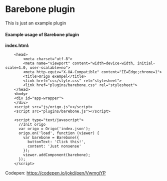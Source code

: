 # Barebone plugin

This is just an example plugin

#### Example usage of Barebone plugin

**index.html:**
```
    <head>
    	<meta charset="utf-8">
    	<meta name="viewport" content="width=device-width, initial-scale=1.0, user-scalable=no">
    	<meta http-equiv="X-UA-Compatible" content="IE=Edge;chrome=1">
    	<title>Origo exempel</title>
    	<link href="css/style.css" rel="stylesheet">
    	<link href="plugins/barebone.css" rel="stylesheet">
    </head>
    <body>
    <div id="app-wrapper">
    </div>
    <script src="js/origo.js"></script>
    <script src="plugins/barebone.js"></script>

    <script type="text/javascript">
      //Init origo
      var origo = Origo('index.json');
      origo.on('load', function (viewer) {
        var barebone = Barebone({
          buttonText: 'Click this!',
          content: 'Just nonsense'
        });
        viewer.addComponent(barebone);
      });
    </script>
```
 Codepen: https://codepen.io/jokd/pen/VwmgjYP
